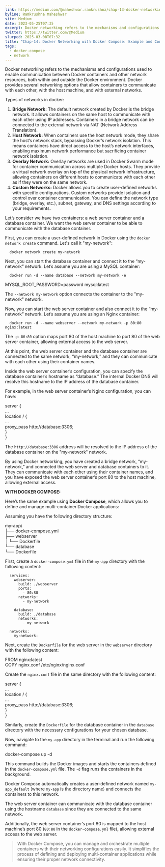```yaml
---
link: https://medium.com/@maheshwar.ramkrushna/chap-13-docker-networking-with-docker-compose-example-and-configuration-cc5a8b2bdb2b
byline: Ramkrushna Maheshwar
site: Medium
date: 2023-05-25T07:35
excerpt: Docker networking refers to the mechanisms and configurations used to enable communication between Docker containers and other network resources, both within and outside the Docker environment…
twitter: https://twitter.com/@Medium
slurped: 2025-03-08T07:32
title: "Chap-14: Docker Networking with Docker Compose: Example and Configuration"
tags:
  - docker-compose
  - network
---
```


Docker networking refers to the mechanisms and configurations used to enable communication between Docker containers and other network resources, both within and outside the Docker environment. Docker provides several networking options that allow containers to communicate with each other, with the host machine, and with external networks.

Types of networks in docker:

1. **Bridge Network:** The default network created by Docker is the bridge network. It allows containers on the same host to communicate with each other using IP addresses. Containers in a bridge network can be connected to the external network via NAT (Network Address Translation).
2. **Host Network:** When containers use the host network mode, they share the host’s network stack, bypassing Docker’s network isolation. This means containers have direct access to the host’s network interfaces, enabling maximum network performance but sacrificing container network isolation.
3. **Overlay Network:** Overlay networks are used in Docker Swarm mode for container communication across multiple Docker hosts. They provide a virtual network overlay on top of the physical network infrastructure, allowing containers on different hosts to communicate with each other as if they were on the same network.
4. **Custom Networks:** Docker allows you to create user-defined networks with specific configurations. Custom networks provide isolation and control over container communication. You can define the network type (bridge, overlay, etc.), subnet, gateway, and DNS settings according to your requirements.

Let’s consider we have two containers: a web server container and a database container. We want the web server container to be able to communicate with the database container.

First, you can create a user-defined network in Docker using the `docker network create` command. Let's call it "my-network":
```
  docker network create my-network
```

Next, you can start the database container and connect it to the “my-network” network. Let’s assume you are using a MySQL container:

```
  docker run -d --name database --network my-network -e 

```

MYSQL_ROOT_PASSWORD=password mysql:latest

The `--network my-network` option connects the container to the "my-network" network.

Now, you can start the web server container and also connect it to the “my-network” network. Let’s assume you are using an Nginx container:
```
  docker run -d --name webserver --network my-network -p 80:80 nginx:latest

```
The `-p 80:80` option maps port 80 of the host machine to port 80 of the web server container, allowing external access to the web server.

At this point, the web server container and the database container are connected to the same network, “my-network,” and they can communicate with each other using their container names.

Inside the web server container’s configuration, you can specify the database container’s hostname as “database.” The internal Docker DNS will resolve this hostname to the IP address of the database container.

For example, in the web server container’s Nginx configuration, you can have:

server {  
    ...  
    location / {  
        ...  
        proxy_pass http://database:3306;  
    }  
}

The `http://database:3306` address will be resolved to the IP address of the database container on the "my-network" network.

By using Docker networking, you have created a bridge network, “my-network,” and connected the web server and database containers to it. They can communicate with each other using their container names, and you have exposed the web server container’s port 80 to the host machine, allowing external access.

**WITH DOCKER COMPOSE:**

Here’s the same example using **Docker Compose**, which allows you to define and manage multi-container Docker applications:

Assuming you have the following directory structure:

my-app/  
├── docker-compose.yml  
├── webserver  
│   └── Dockerfile  
└── database  
    └── Dockerfile

First, create a `docker-compose.yml` file in the `my-app` directory with the following content:

```
  services:  
    webserver:  
      build: ./webserver  
      ports:  
        - 80:80  
      networks:  
        - my-network

    database:  
      build: ./database  
      networks:  
        - my-network

  networks:  
    my-network:

```

Next, create the `Dockerfile` for the web server in the `webserver` directory with the following content:

FROM nginx:latest  
COPY nginx.conf /etc/nginx/nginx.conf

Create the `nginx.conf` file in the same directory with the following content:

server {  
    ...  
    location / {  
        ...  
        proxy_pass http://database:3306;  
    }  
}

Similarly, create the `Dockerfile` for the database container in the `database` directory with the necessary configurations for your chosen database.

Now, navigate to the `my-app` directory in the terminal and run the following command:

docker-compose up -d

This command builds the Docker images and starts the containers defined in the `docker-compose.yml` file. The `-d` flag runs the containers in the background.

Docker Compose automatically creates a user-defined network named `my-app_default` (where `my-app` is the directory name) and connects the containers to this network.

The web server container can communicate with the database container using the hostname `database` since they are connected to the same network.

Additionally, the web server container’s port 80 is mapped to the host machine’s port 80 (`80:80` in the `docker-compose.yml` file), allowing external access to the web server.

> With Docker Compose, you can manage and orchestrate multiple containers with their networking configurations easily. It simplifies the process of defining and deploying multi-container applications while ensuring their proper network connectivity.